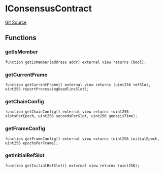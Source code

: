 # IConsensusContract
[Git Source](https://github.com/lidofinance/community-staking-module/blob/d66a4396f737199bcc2932e5dd1066d022d333e0/src/lib/base-oracle/BaseOracle.sol)


## Functions
### getIsMember


```solidity
function getIsMember(address addr) external view returns (bool);
```

### getCurrentFrame


```solidity
function getCurrentFrame() external view returns (uint256 refSlot, uint256 reportProcessingDeadlineSlot);
```

### getChainConfig


```solidity
function getChainConfig() external view returns (uint256 slotsPerEpoch, uint256 secondsPerSlot, uint256 genesisTime);
```

### getFrameConfig


```solidity
function getFrameConfig() external view returns (uint256 initialEpoch, uint256 epochsPerFrame);
```

### getInitialRefSlot


```solidity
function getInitialRefSlot() external view returns (uint256);
```

